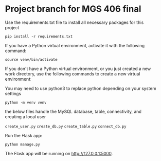 # Project branch for MGS 406 final 

Use the requirements.txt file to install all necessary packages for this project  

`pip install -r requirements.txt`

If you have a Python virtual environment, activate it with the following command:

`source venv/bin/activate`

If you don't have a Python virtual environment, or you just created a new work directory, use the following commands to create a new virtual environment:

You may need to use python3 to replace python depending on your system settings 

`python -m venv venv`

the below files handle the MySQL database, table, connectivity, and creating a local user

`create_user.py` `create_db.py` `create_table.py` `connect_db.py` 

Run the Flask app:

`python manage.py`

The Flask app will be running on http://127.0.0.1:5000.
